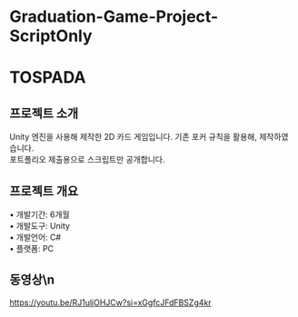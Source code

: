 # Graduation-Game-Project-ScriptOnly
# TOSPADA

## 프로젝트 소개
Unity 엔진을 사용해 제작한 2D 카드 게임입니다. 기존 포커 규칙을 활용해, 제작하였습니다.<br/>
포트폴리오 제출용으로 스크립트만 공개합니다.

## 프로젝트 개요<br/>
• 개발기간: 6개월<br/>
• 개발도구: Unity<br/>
• 개발언어: C#<br/>
• 플랫폼: PC<br/>

## 동영상\n
https://youtu.be/RJ1uljOHJCw?si=xGgfcJFdFBSZg4kr
